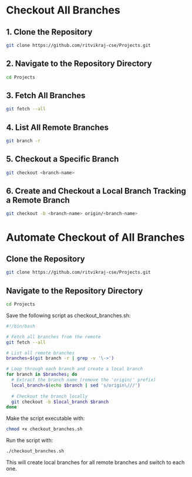 # Checkout All Branches

## 1. Clone the Repository


```bash
git clone https://github.com/ritvikraj-cse/Projects.git
```


## 2. Navigate to the Repository Directory


```bash
cd Projects
```


## 3. Fetch All Branches


```bash
git fetch --all
```


## 4. List All Remote Branches


```bash
git branch -r
```


## 5. Checkout a Specific Branch


```bash
git checkout <branch-name>
```


## 6. Create and Checkout a Local Branch Tracking a Remote Branch


```bash
git checkout -b <branch-name> origin/<branch-name>
```


# Automate Checkout of All Branches

## Clone the Repository


```bash
git clone https://github.com/ritvikraj-cse/Projects.git
```


## Navigate to the Repository Directory


```bash
cd Projects
```



Save the following script as checkout_branches.sh:

```bash
#!/bin/bash

# Fetch all branches from the remote
git fetch --all

# List all remote branches
branches=$(git branch -r | grep -v '\->')

# Loop through each branch and create a local branch
for branch in $branches; do
  # Extract the branch name (remove the 'origin/' prefix)
  local_branch=$(echo $branch | sed 's/origin\///')
  
  # Checkout the branch locally
  git checkout -b $local_branch $branch
done
```


Make the script executable with:


```bash
chmod +x checkout_branches.sh
```


Run the script with:


```bash
./checkout_branches.sh
```


This will create local branches for all remote branches and switch to each one.
